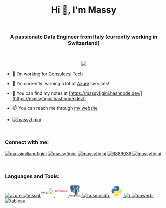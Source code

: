 <h1 align="center">Hi 👋, I'm Massy</h1>
<br>
<h3 align="center">A passionate Data Engineer from Italy (currently working in Switzerland)</h3>
<br>
<p align="center">
  <img src="https://user-images.githubusercontent.com/12718957/129731422-854b6c05-cceb-4d4b-94bf-a84ec40b2a5f.gif" />
</p>

- 🔭 I’m working for [Consulcesi Tech](https://www.consulcesi.tech/)

- 🌱 I’m currently learning a lot of [Azure](https://azure.microsoft.com/en-us/) services!

<!---👨‍💻 Some of my projects are available at (future section)-->

- 📝 You can find my notes at [https://massyfigini.hashnode.dev/](https://massyfigini.hashnode.dev/)

- 📫 You can reach me through [my website](https://massyfigini.github.io)

<!---📄 Know about my experiences (link resume)-->

<!---⚡ Fun fact (any ideas?)-->

- <p align="left"> <a href="https://twitter.com/massyfigini" target="blank"><img src="https://img.shields.io/twitter/follow/massyfigini?logo=twitter&style=for-the-badge" alt="massyfigini" /></a> </p>
<br>
<h3 align="left">Connect with me:</h3>
<p align="left">
<a href="https://linkedin.com/in/massimilianofigini" target="blank"><img align="center" src="https://raw.githubusercontent.com/rahuldkjain/github-profile-readme-generator/master/src/images/icons/Social/linked-in-alt.svg" alt="massimilianofigini" height="30" width="40" /></a>
<a href="https://twitter.com/massyfigini" target="blank"><img align="center" src="https://raw.githubusercontent.com/rahuldkjain/github-profile-readme-generator/master/src/images/icons/Social/twitter.svg" alt="massyfigini" height="30" width="40" /></a>
<a href="https://hashnode.com/@massyfigini" target="blank"><img align="center" src="https://cdn.hashnode.com/res/hashnode/image/upload/v1611902473383/CDyAuTy75.png" alt="massyfigini" height="30" width="30" /></a>
<a href="https://stackoverflow.com/users/6889039" target="blank"><img align="center" src="https://raw.githubusercontent.com/rahuldkjain/github-profile-readme-generator/master/src/images/icons/Social/stack-overflow.svg" alt="6889039" height="30" width="40" /></a>
<a href="https://kaggle.com/massyfigini" target="blank"><img align="center" src="https://raw.githubusercontent.com/rahuldkjain/github-profile-readme-generator/master/src/images/icons/Social/kaggle.svg" alt="massyfigini" height="30" width="40" /></a>
</p>
<br>
<h3 align="left">Languages and Tools:</h3>
<p align="left"> <a href="https://azure.microsoft.com/en-in/" target="_blank"> <img src="https://www.vectorlogo.zone/logos/microsoft_azure/microsoft_azure-icon.svg" alt="azure" width="30" height="40"/> </a> 
<a href="https://www.microsoft.com/en-us/sql-server" target="_blank"> <img src="https://www.svgrepo.com/show/303229/microsoft-sql-server-logo.svg" alt="mssql" width="40" height="40"/> </a> <a href="https://www.mysql.com/" target="_blank"> <img src="https://raw.githubusercontent.com/devicons/devicon/master/icons/mysql/mysql-original-wordmark.svg" alt="mysql" width="40" height="40"/> </a> <a href="https://www.oracle.com/" target="_blank"> <img src="https://raw.githubusercontent.com/devicons/devicon/master/icons/oracle/oracle-original.svg" alt="oracle" width="40" height="40"/> </a> <a href="https://www.postgresql.org" target="_blank"> <img src="https://raw.githubusercontent.com/devicons/devicon/master/icons/postgresql/postgresql-original-wordmark.svg" alt="postgresql" width="40" height="40"/> </a> </a> <a href="https://azure.microsoft.com/en-us/services/cosmos-db/" target="_blank"> <img src="https://massyfigini.github.io/assets/cosmosdb_logo.png" alt="cosmosdb" width="40" height="40"/> </a> 
<a href="https://www.python.org" target="_blank"> <img src="https://raw.githubusercontent.com/devicons/devicon/master/icons/python/python-original.svg" alt="python" width="40" height="40"/> </a> <a href="https://www.r-project.org/" target="_blank"> <img src="https://upload.wikimedia.org/wikipedia/commons/thumb/1/1b/R_logo.svg/2560px-R_logo.svg.png" alt="r" width="40" height="40"/> </a> 
<a href="https://powerbi.microsoft.com/en-us/" target="_blank"> <img src="https://upload.wikimedia.org/wikipedia/en/2/20/Power_BI_logo.svg" alt="powerbi" width="40" height="40"/> </a> <a href="https://www.tableau.com/" target="_blank"> <img src="https://massyfigini.github.io/assets/Tableau_logo.png" alt="tableau" width="40" height="40"/> </a> </p>

<!--- MONGO DB LOGO
<a href="https://www.mongodb.com/" target="_blank"> <img src="https://raw.githubusercontent.com/devicons/devicon/master/icons/mongodb/mongodb-original-wordmark.svg" alt="mongodb" width="40" height="40"/> </a>
-->

<!--- STATS
<p><img align="left" src="https://github-readme-stats.vercel.app/api/top-langs?username=massyfigini&show_icons=true&locale=en&layout=compact" alt="massyfigini" /></p>

<p>&nbsp;<img align="center" src="https://github-readme-stats.vercel.app/api?username=massyfigini&show_icons=true&locale=en" alt="massyfigini" /></p>

<p><img align="center" src="https://github-readme-streak-stats.herokuapp.com/?user=massyfigini&" alt="massyfigini" /></p>
-->

<!--
**massyfigini/massyfigini** is a ✨ _special_ ✨ repository because its `README.md` (this file) appears on your GitHub profile.

Here are some ideas to get you started:

- 🔭 I’m currently working on ...
- 🌱 I’m currently learning ...
- 👯 I’m looking to collaborate on ...
- 🤔 I’m looking for help with ...
- 💬 Ask me about ...
- 📫 How to reach me: ...
- 😄 Pronouns: ...
- ⚡ Fun fact: ...
-->
